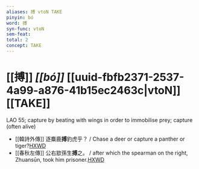 ```yaml
---
aliases: 搏 vtoN TAKE
pinyin: bó
word: 搏
syn-func: vtoN
sem-feat: 
total: 2
concept: TAKE 
---
```

# [[搏]] *[[bó]]*  [[uuid-fbfb2371-2537-4a99-a876-41b15ec2463c|vtoN]] [[TAKE]]
LAO 55; capture by beating with wings in order to immobilise prey; capture (often alive)
 - [[韓詩外傳]] 逐麋鹿**搏**豹虎乎？ / Chase a deer or capture a panther or tiger?[HXWD](https://hxwd.org/textview.html?location=KR1c0066_tls_010-10a.14)
 - [[春秋左傳]] 公右歂孫生**搏**之。 / after which the spearman on the right, Zhuansūn, took him prisoner.[HXWD](https://hxwd.org/textview.html?location=KR1e0001_tls_003-130a.4)